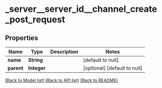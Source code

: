 # _server__server_id__channel_create_post_request
## Properties

| Name | Type | Description | Notes |
|------------ | ------------- | ------------- | -------------|
| **name** | **String** |  | [default to null] |
| **parent** | **Integer** |  | [optional] [default to null] |

[[Back to Model list]](../README.md#documentation-for-models) [[Back to API list]](../README.md#documentation-for-api-endpoints) [[Back to README]](../README.md)

